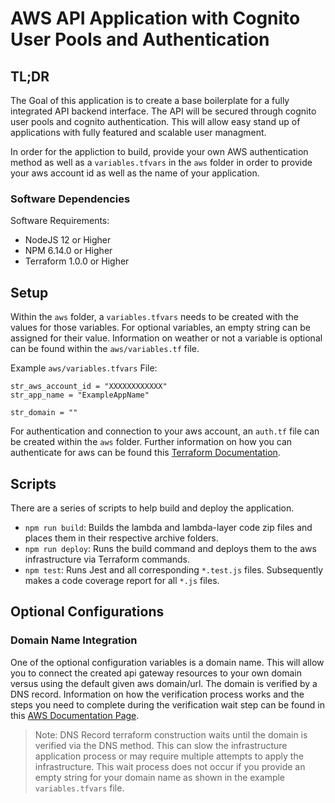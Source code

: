 # AWS API Application with Cognito User Pools and Authentication

## TL;DR

The Goal of this application is to create a base boilerplate for a fully integrated API backend interface. The API will be secured through cognito user pools and cognito authentication. This will allow easy stand up of applications with fully featured and scalable user managment.

In order for the appliction to build, provide your own AWS authentication method as well as a `variables.tfvars` in the `aws` folder in order to provide your aws account id as well as the name of your application.

### Software Dependencies
Software Requirements:
- NodeJS 12 or Higher
- NPM 6.14.0 or Higher
- Terraform 1.0.0 or Higher

## Setup

Within the `aws` folder, a `variables.tfvars` needs to be created with the values for those variables. For optional variables, an empty string can be assigned for their value. Information on weather or not a variable is optional can be found within the `aws/variables.tf` file.

Example `aws/variables.tfvars` File:
```
str_aws_account_id = "XXXXXXXXXXXX"
str_app_name = "ExampleAppName"

str_domain = ""
``` 

For authentication and connection to your aws account, an `auth.tf` file can be created within the `aws` folder. Further information on how you can authenticate for aws can be found this [Terraform Documentation](https://registry.terraform.io/providers/hashicorp/aws/latest/docs).

## Scripts
There are a series of scripts to help build and deploy the application.

- `npm run build`: Builds the lambda and lambda-layer code zip files and places them in their respective archive folders.
- `npm run deploy`: Runs the build command and deploys them to the aws infrastructure via Terraform commands.
- `npm test`: Runs Jest and all corresponding `*.test.js` files. Subsequently makes a code coverage report for all `*.js` files.


## Optional Configurations

### Domain Name Integration

One of the optional configuration variables is a domain name. This will allow you to connect the created api gateway resources to your own domain versus using the default given aws domain/url. The domain is verified by a DNS record. Information on how the verification process works and the steps you need to complete during the verification wait step can be found in this [AWS Documentation Page](https://docs.aws.amazon.com/acm/latest/userguide/dns-validation.html).

> Note: DNS Record terraform construction waits until the domain is verified via the DNS method. This can slow the infrastructure application process or may require multiple attempts to apply the infrastructure. This wait process does not occur if you provide an empty string for your domain name as shown in the example `variables.tfvars` file.

